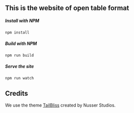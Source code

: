 ## This is the website of open table format

##### Install with NPM
`npm install`

##### Build with NPM
`npm run build`

##### Serve the site
`npm run watch`

## Credits

We use the theme [TailBliss](https://github.com/nusserstudios/tailbliss) created by Nusser Studios.

